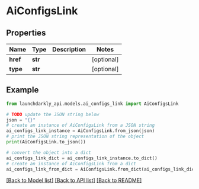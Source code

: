# AiConfigsLink


## Properties

Name | Type | Description | Notes
------------ | ------------- | ------------- | -------------
**href** | **str** |  | [optional] 
**type** | **str** |  | [optional] 

## Example

```python
from launchdarkly_api.models.ai_configs_link import AiConfigsLink

# TODO update the JSON string below
json = "{}"
# create an instance of AiConfigsLink from a JSON string
ai_configs_link_instance = AiConfigsLink.from_json(json)
# print the JSON string representation of the object
print(AiConfigsLink.to_json())

# convert the object into a dict
ai_configs_link_dict = ai_configs_link_instance.to_dict()
# create an instance of AiConfigsLink from a dict
ai_configs_link_from_dict = AiConfigsLink.from_dict(ai_configs_link_dict)
```
[[Back to Model list]](../README.md#documentation-for-models) [[Back to API list]](../README.md#documentation-for-api-endpoints) [[Back to README]](../README.md)


